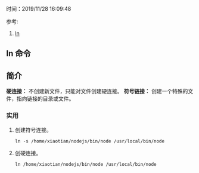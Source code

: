 时间：2019/11/28 16:09:48

参考: 

1. [ln](https://man.linuxde.net/ln) 

## ln 命令

## 简介

**硬连接：** 不创建新文件，只能对文件创建硬连接。
**符号链接：** 创建一个特殊的文件，指向链接的目录或文件。

### 实用 

1. 创建符号连接。

    ```shell
    ln -s /home/xiaotian/nodejs/bin/node /usr/local/bin/node
    ```

2. 创硬连接。

    ```shell
    ln /home/xiaotian/nodejs/bin/node /usr/local/bin/node
    ```